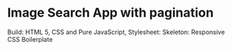 <h1>Image Search App with pagination</h1>
Build: HTML 5, CSS and Pure JavaScript,
Stylesheet: Skeleton: Responsive CSS Boilerplate
